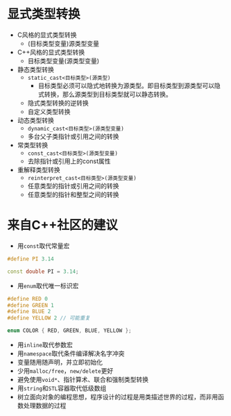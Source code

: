 # 显式类型转换

* C风格的显式类型转换
    * (目标类型变量)源类型变量
* C++风格的显式类型转换
    * 目标类型变量(源类型变量)
* 静态类型转换
    * `static_cast<目标类型>(源类型)`
      * 目标类型必须可以隐式地转换为源类型。即目标类型到源类型可以隐式转换，那么源类型到目标类型就可以静态转换。
    * 隐式类型转换的逆转换
    * 自定义类型转换
* 动态类型转换
  * `dynamic_cast<目标类型>(源类型变量)`
  * 多台父子类指针或引用之间的转换
* 常类型转换
  * `const_cast<目标类型>(源类型变量)`
  * 去除指针或引用上的const属性
* 重解释类型转换
  * `reinterpret_cast<目标类型>(源类型变量)`
  * 任意类型的指针或引用之间的转换
  * 任意类型的指针和整型之间的转换

# 来自C++社区的建议

* 用`const`取代常量宏

```c++
#define PI 3.14

const double PI = 3.14;
```

* 用`enum`取代唯一标识宏

```c++
#define RED 0
#define GREEN 1
#define BLUE 2
#define YELLOW 2 // 可能重复

enum COLOR { RED, GREEN, BLUE, YELLOW };
```

* 用`inline`取代参数宏
* 用`namespace`取代条件编译解决名字冲突
* 变量随用随声明，并立即初始化
* 少用`malloc/free`，`new/delete`更好
* 避免使用`void*`、指针算术、联合和强制类型转换
* 用`string`和`STL`容器取代低级数组
* 树立面向对象的编程思想，程序设计的过程是用类描述世界的过程，而非用函数处理数据的过程

